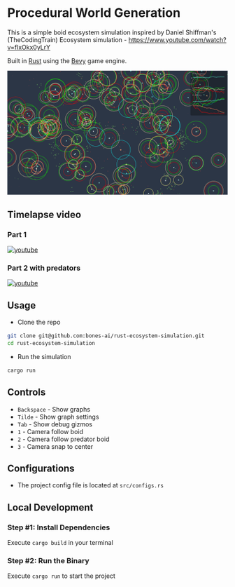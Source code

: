 # Procedural World Generation
This is a simple boid ecosystem simulation inspired by Daniel Shiffman's (TheCodingTrain) Ecosystem simulation - https://www.youtube.com/watch?v=flxOkx0yLrY

Built in [Rust](https://www.rust-lang.org/) using the [Bevy](https://bevyengine.org/) game engine.

![screenshot](/screenshot.png)

## Timelapse video

### Part 1
[![youtube](https://img.youtube.com/vi/lCUovKa68jQ/0.jpg)](https://youtu.be/lCUovKa68jQ)

### Part 2 with predators
[![youtube](https://img.youtube.com/vi/sKYUIlDdC18/0.jpg)](https://youtu.be/sKYUIlDdC18)

## Usage
- Clone the repo
```bash
git clone git@github.com:bones-ai/rust-ecosystem-simulation.git
cd rust-ecosystem-simulation
```
- Run the simulation
```bash
cargo run
```

## Controls
- `Backspace` - Show graphs
- `Tilde` - Show graph settings
- `Tab` - Show debug gizmos
- `1` - Camera follow boid
- `2` - Camera follow predator boid
- `3` - Camera snap to center

## Configurations
- The project config file is located at `src/configs.rs`

## Local Development

### Step #1: Install Dependencies

Execute `cargo build` in your terminal

### Step #2: Run the Binary

Execute `cargo run` to start the project